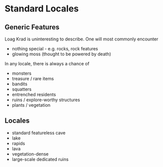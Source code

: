 # Standard Locales

## Generic Features

Loag Krad is uninteresting to describe. One will most commonly encounter

*   nothing special - e.g. rocks, rock features
*   glowing moss (thought to be powered by death)

In any locale, there is always a chance of

*   monsters
*   treasure / rare items
*   bandits
*   squatters
*   entrenched residents
*   ruins / explore-worthy structures
*   plants / vegetation

## Locales

*   standard featureless cave
*   lake
*   rapids
*   lava
*   vegetation-dense
*   large-scale dedicated ruins
